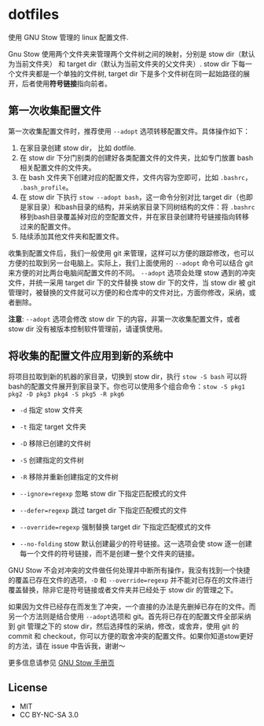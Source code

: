 # dotfiles

使用 GNU Stow 管理的 linux 配置文件.

Gnu Stow 使用两个文件夹来管理两个文件树之间的映射，分别是 stow dir（默认为当前文件夹） 和 target dir（默认为当前文件夹的父文件夹）. stow dir 下每一个文件夹都是一个单独的文件树, target dir 下是多个文件树在同一起始路径的展开，后者使用**符号链接**指向前者。

## 第一次收集配置文件

第一次收集配置文件时，推荐使用 `--adopt` 选项转移配置文件。具体操作如下：

1. 在家目录创建 stow dir， 比如 dotfile.
2. 在 stow dir 下分门别类的创建好各类配置文件的文件夹，比如专门放置 bash 相关配置文件的文件夹。
3. 在 bash 文件夹下创建对应的配置文件，文件内容为空即可，比如 `.bashrc`， `.bash_profile`。
4. 在 stow dir 下执行 `stow --adopt bash`，这一命令分别对比 target dir（也即是家目录）和bash目录的结构，并采纳家目录下同树结构的文件：将 `.bashrc` 移到bash目录覆盖掉对应的空配置文件，并在家目录创建符号链接指向转移过来的配置文件。
5. 陆续添加其他文件夹和配置文件。

收集到配置文件后，我们一般使用 git 来管理，这样可以方便的跟踪修改，也可以方便的拉取到另一台电脑上。实际上，我们上面使用的 `--adopt` 命令可以结合 git 来方便的对比两台电脑间配置文件的不同。 `--adopt` 选项会处理 stow 遇到的冲突文件，并统一采用 target dir 下的文件替换 stow dir 下的文件，当 stow dir 被 git 管理时，被替换的文件就可以方便的和仓库中的文件对比，方面你修改，采纳，或者删除。

**注意**: `--adopt` 选项会修改 stow dir 下的内容，非第一次收集配置文件，或者 stow dir 没有被版本控制软件管理前，请谨慎使用。

## 将收集的配置文件应用到新的系统中

将项目拉取到新的机器的家目录，切换到 stow dir，执行 `stow -S bash` 可以将bash的配置文件展开到家目录下。你也可以使用多个组合命令：`stow -S pkg1 pkg2 -D pkg3 pkg4 -S pkg5 -R pkg6`

- `-d` 指定 stow 文件夹
- `-t` 指定 target 文件夹
- `-D` 移除已创建的文件树
- `-S` 创建指定的文件树
- `-R` 移除并重新创建指定的文件树

- `--ignore=regexp` 忽略 stow dir 下指定匹配模式的文件
- `--defer=regexp` 跳过 target dir 下指定匹配模式的文件
- `--override=regexp` 强制替换 target dir 下指定匹配模式的文件

- `--no-folding` stow 默认创建最少的符号链接。这一选项会使 stow 逐一创建每一个文件的符号链接，而不是创建一整个文件夹的链接。

GNU Stow 不会对冲突的文件做任何处理并中断所有操作，我没有找到一个快捷的覆盖已存在文件的选项，`-D` 和 `--override=regexp` 并不能对已存在的文件进行覆盖替换，除非它是符号链接或者文件夹并已经处于 stow dir 的管理之下。

如果因为文件已经存在而发生了冲突，一个直接的办法是先删掉已存在的文件。而另一个方法则是结合使用 `--adopt`选项和 git。首先将已存在的配置文件全部采纳到 git 管理之下的 stow dir，然后选择性的采纳，修改，或舍弃，使用 git 的 commit 和 checkout，你可以方便的取舍冲突的配置文件。如果你知道stow更好的方法，请在 issue 中告诉我，谢谢～

更多信息请参见 [GNU Stow 手册页](https://www.gnu.org/software/stow/manual/stow.htm)

## License

- MIT
- CC BY-NC-SA 3.0

